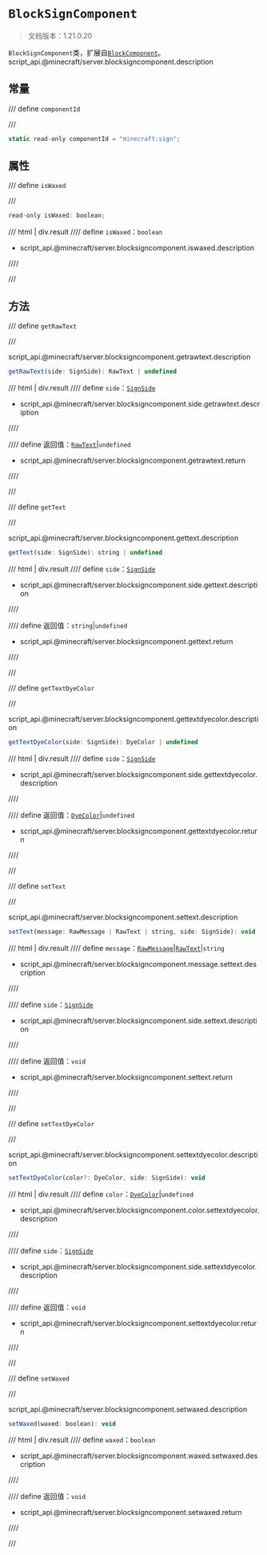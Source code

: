 # `BlockSignComponent`

> 文档版本：1.21.0.20

`BlockSignComponent`类，扩展自[`BlockComponent`](./blockcomponent.md)。script_api.@minecraft/server.blocksigncomponent.description

## 常量

/// define
`componentId`


///

```js
static read-only componentId = "minecraft:sign";
```


## 属性

/// define
`isWaxed`


///

```js
read-only isWaxed: boolean;
```

/// html | div.result
//// define
`isWaxed`：`boolean`

- script_api.@minecraft/server.blocksigncomponent.iswaxed.description


////

///


## 方法

/// define
`getRawText`


///

script_api.@minecraft/server.blocksigncomponent.getrawtext.description

```js
getRawText(side: SignSide): RawText | undefined
```

/// html | div.result
//// define
`side`：[`SignSide`](./signside.md)

- script_api.@minecraft/server.blocksigncomponent.side.getrawtext.description


////

//// define
返回值：[`RawText`](./rawtext.md)|`undefined`

- script_api.@minecraft/server.blocksigncomponent.getrawtext.return


////

///


/// define
`getText`


///

script_api.@minecraft/server.blocksigncomponent.gettext.description

```js
getText(side: SignSide): string | undefined
```

/// html | div.result
//// define
`side`：[`SignSide`](./signside.md)

- script_api.@minecraft/server.blocksigncomponent.side.gettext.description


////

//// define
返回值：`string`|`undefined`

- script_api.@minecraft/server.blocksigncomponent.gettext.return


////

///


/// define
`getTextDyeColor`


///

script_api.@minecraft/server.blocksigncomponent.gettextdyecolor.description

```js
getTextDyeColor(side: SignSide): DyeColor | undefined
```

/// html | div.result
//// define
`side`：[`SignSide`](./signside.md)

- script_api.@minecraft/server.blocksigncomponent.side.gettextdyecolor.description


////

//// define
返回值：[`DyeColor`](./dyecolor.md)|`undefined`

- script_api.@minecraft/server.blocksigncomponent.gettextdyecolor.return


////

///


/// define
`setText`


///

script_api.@minecraft/server.blocksigncomponent.settext.description

```js
setText(message: RawMessage | RawText | string, side: SignSide): void
```

/// html | div.result
//// define
`message`：[`RawMessage`](./rawmessage.md)|[`RawText`](./rawtext.md)|`string`

- script_api.@minecraft/server.blocksigncomponent.message.settext.description


////

//// define
`side`：[`SignSide`](./signside.md)

- script_api.@minecraft/server.blocksigncomponent.side.settext.description


////

//// define
返回值：`void`

- script_api.@minecraft/server.blocksigncomponent.settext.return


////

///


/// define
`setTextDyeColor`


///

script_api.@minecraft/server.blocksigncomponent.settextdyecolor.description

```js
setTextDyeColor(color?: DyeColor, side: SignSide): void
```

/// html | div.result
//// define
`color`：[`DyeColor`](./dyecolor.md)|`undefined`

- script_api.@minecraft/server.blocksigncomponent.color.settextdyecolor.description


////

//// define
`side`：[`SignSide`](./signside.md)

- script_api.@minecraft/server.blocksigncomponent.side.settextdyecolor.description


////

//// define
返回值：`void`

- script_api.@minecraft/server.blocksigncomponent.settextdyecolor.return


////

///


/// define
`setWaxed`


///

script_api.@minecraft/server.blocksigncomponent.setwaxed.description

```js
setWaxed(waxed: boolean): void
```

/// html | div.result
//// define
`waxed`：`boolean`

- script_api.@minecraft/server.blocksigncomponent.waxed.setwaxed.description


////

//// define
返回值：`void`

- script_api.@minecraft/server.blocksigncomponent.setwaxed.return


////

///

